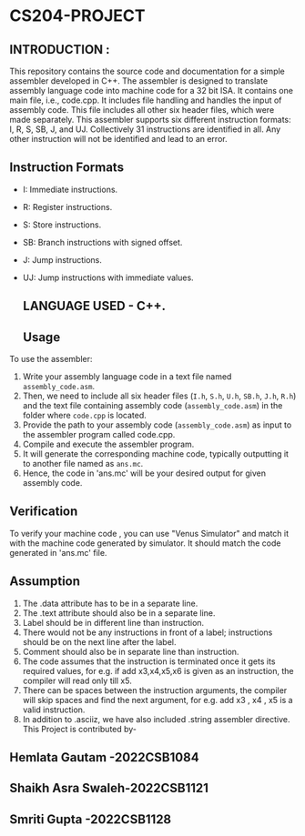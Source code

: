 # CS204-PROJECT
  
## INTRODUCTION :
This repository contains the source code and documentation for a simple assembler developed in C++. 
The assembler is designed to translate assembly language code into machine code for a 32 bit ISA.
It contains one main file, i.e., code.cpp.
It includes file handling and handles the input of assembly code.
This file includes all other six header files, which were made separately.
This assembler supports six different instruction formats: I, R, S, SB, J, and UJ.
Collectively 31 instructions are identified in all.
Any other instruction will not be identified and lead to an error. 

## Instruction Formats
- I: Immediate instructions.
- R: Register instructions.
- S: Store instructions.
- SB: Branch instructions with signed offset.
- J: Jump instructions.
- UJ: Jump instructions with immediate values.
  ## LANGUAGE USED - C++.
  
  ## Usage
To use the assembler:
1. Write your assembly language code in a text file named `assembly_code.asm`.
2. Then, we need to include all six header files (`I.h`, `S.h`, `U.h`, `SB.h`, `J.h`, `R.h`) and the text file containing assembly code (`assembly_code.asm`) in the folder where `code.cpp` is located.
3. Provide the path to your assembly code (`assembly_code.asm`) as input to the assembler program called code.cpp.
4. Compile and execute the assembler program.
5. It will generate the corresponding machine code, typically outputting it to another file named as `ans.mc`.
6. Hence, the code in 'ans.mc' will be your desired output for given assembly code.
   
## Verification
To verify your machine code , you can use "Venus Simulator" and match it with the machine code generated by simulator. It should match the code generated in 'ans.mc' file.
## Assumption
1. The .data attribute has to be in a separate line.
2. The .text attribute should also be in a separate line.
3. Label should be in different line than instruction.
4. There would not be any instructions in front of a label; instructions should be on the next line after the label.
5. Comment should also be in separate line than instruction.
6. The code assumes that the instruction is terminated once it gets its required values, for e.g. if add x3,x4,x5,x6 is given as an instruction, the compiler will read only till x5.
7. There can be spaces between the instruction arguments, the compiler will skip spaces and find the next argument, for e.g. add x3 ,     x4      , x5   is a valid instruction.
8. In addition to .asciiz, we have also included .string assembler directive.
This Project is contributed by-
  
## Hemlata Gautam -2022CSB1084
## Shaikh Asra Swaleh-2022CSB1121
## Smriti Gupta -2022CSB1128
   
   


